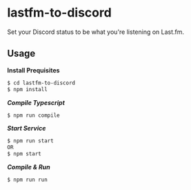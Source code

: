 # lastfm-to-discord
Set your Discord status to be what you're listening on Last.fm.

## Usage
**Install Prequisites**
```bash
$ cd lastfm-to-discord
$ npm install
```

***Compile Typescript***
```bash
$ npm run compile
```

***Start Service***
```bash
$ npm run start
OR
$ npm start
```

***Compile & Run***
```bash
$ npm run run
```